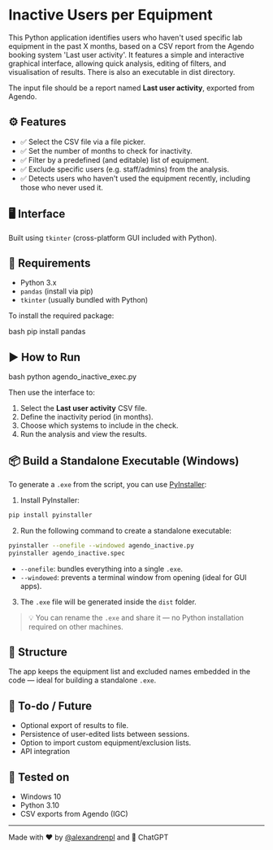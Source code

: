 # Inactive Users per Equipment

This Python application identifies users who haven't used specific lab equipment in the past X months, based on a CSV report from the Agendo booking system 'Last user activity'. It features a simple and interactive graphical interface, allowing quick analysis, editing of filters, and visualisation of results. There is also an executable in dist directory.

The input file should be a report named **Last user activity**, exported from Agendo.

## ⚙️ Features

- ✅ Select the CSV file via a file picker.
- ✅ Set the number of months to check for inactivity.
- ✅ Filter by a predefined (and editable) list of equipment.
- ✅ Exclude specific users (e.g. staff/admins) from the analysis.
- ✅ Detects users who haven't used the equipment recently, including those who never used it.


## 🖥️ Interface

Built using `tkinter` (cross-platform GUI included with Python).

## 🐍 Requirements

- Python 3.x
- `pandas` (install via pip)
- `tkinter` (usually bundled with Python)

To install the required package:

bash
pip install pandas

## ▶️ How to Run

bash
python agendo_inactive_exec.py


Then use the interface to:
1. Select the **Last user activity** CSV file.
2. Define the inactivity period (in months).
3. Choose which systems to include in the check.
4. Run the analysis and view the results.

## 📦 Build a Standalone Executable (Windows)

To generate a `.exe` from the script, you can use [PyInstaller](https://pyinstaller.org/):

1. Install PyInstaller:

```bash
pip install pyinstaller
```

2. Run the following command to create a standalone executable:

```bash
pyinstaller --onefile --windowed agendo_inactive.py
pyinstaller agendo_inactive.spec

```

- `--onefile`: bundles everything into a single `.exe`.
- `--windowed`: prevents a terminal window from opening (ideal for GUI apps).

3. The `.exe` file will be generated inside the `dist` folder.

> 💡 You can rename the `.exe` and share it — no Python installation required on other machines.

## 📂 Structure

The app keeps the equipment list and excluded names embedded in the code — ideal for building a standalone `.exe`.

## 🔄 To-do / Future

- Optional export of results to file.
- Persistence of user-edited lists between sessions.
- Option to import custom equipment/exclusion lists.
- API integration

## 🧪 Tested on

- Windows 10
- Python 3.10
- CSV exports from Agendo (IGC)

---

Made with ❤️ by [@alexandrenpl](https://github.com/alexandrenpl) and 🤖 ChatGPT
```
